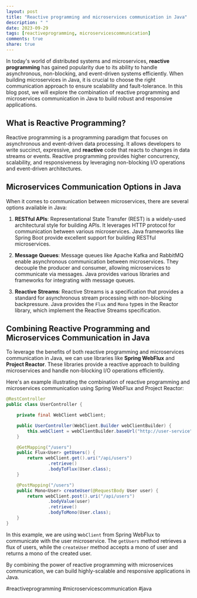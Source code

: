 ```yaml
---
layout: post
title: "Reactive programming and microservices communication in Java"
description: " "
date: 2023-09-29
tags: [reactiveprogramming, microservicescommunication]
comments: true
share: true
---
```


In today's world of distributed systems and microservices, **reactive programming** has gained popularity due to its ability to handle asynchronous, non-blocking, and event-driven systems efficiently. When building microservices in Java, it is crucial to choose the right communication approach to ensure scalability and fault-tolerance. In this blog post, we will explore the combination of reactive programming and microservices communication in Java to build robust and responsive applications.

## What is Reactive Programming?

Reactive programming is a programming paradigm that focuses on asynchronous and event-driven data processing. It allows developers to write succinct, expressive, and **reactive** code that reacts to changes in data streams or events. Reactive programming provides higher concurrency, scalability, and responsiveness by leveraging non-blocking I/O operations and event-driven architectures.

## Microservices Communication Options in Java

When it comes to communication between microservices, there are several options available in Java:

1. **RESTful APIs**: Representational State Transfer (REST) is a widely-used architectural style for building APIs. It leverages HTTP protocol for communication between various microservices. Java frameworks like Spring Boot provide excellent support for building RESTful microservices.

2. **Message Queues**: Message queues like Apache Kafka and RabbitMQ enable asynchronous communication between microservices. They decouple the producer and consumer, allowing microservices to communicate via messages. Java provides various libraries and frameworks for integrating with message queues.

3. **Reactive Streams**: Reactive Streams is a specification that provides a standard for asynchronous stream processing with non-blocking backpressure. Java provides the `Flux` and `Mono` types in the Reactor library, which implement the Reactive Streams specification.

## Combining Reactive Programming and Microservices Communication in Java

To leverage the benefits of both reactive programming and microservices communication in Java, we can use libraries like **Spring WebFlux** and **Project Reactor**. These libraries provide a reactive approach to building microservices and handle non-blocking I/O operations efficiently.

Here's an example illustrating the combination of reactive programming and microservices communication using Spring WebFlux and Project Reactor:

```java
@RestController
public class UserController {

    private final WebClient webClient;

    public UserController(WebClient.Builder webClientBuilder) {
        this.webClient = webClientBuilder.baseUrl("http://user-service").build();
    }

    @GetMapping("/users")
    public Flux<User> getUsers() {
        return webClient.get().uri("/api/users")
                .retrieve()
                .bodyToFlux(User.class);
    }

    @PostMapping("/users")
    public Mono<User> createUser(@RequestBody User user) {
        return webClient.post().uri("/api/users")
                .bodyValue(user)
                .retrieve()
                .bodyToMono(User.class);
    }
}
```

In this example, we are using `WebClient` from Spring WebFlux to communicate with the user microservice. The `getUsers` method retrieves a flux of users, while the `createUser` method accepts a mono of user and returns a mono of the created user.

By combining the power of reactive programming with microservices communication, we can build highly-scalable and responsive applications in Java.

#reactiveprogramming #microservicescommunication #java